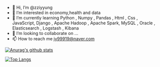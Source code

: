 - 👋 Hi, I’m @zziyyung
- 👀 I’m interested in economy,health and data
- 🌱 I’m currently learning Python , Numpy , Pandas , Html , Css , JavaScript, Django , Apache Hadoop , Apache Spark, MySQL , Oracle , Elasticsearch , Logstash , Kibana
- 💞️ I’m looking to collaborate on ...
- 📫 How to reach me jy99919@naver.com

<!---
zziyyung/zziyyung is a ✨ special ✨ repository because its `README.md` (this file) appears on your GitHub profile.
You can click the Preview link to take a look at your changes.
--->

[![Anurag's github stats](https://github-readme-stats.vercel.app/api?username=zziyyung)](https://github.com/anuraghazra/github-readme-status)

[![Top Langs](http://github-readme-stats.vercel.app/api/top-langs/?username=zziyyung&layout=compact)](https://github.com/anuraghazra/github-readme-stats)

